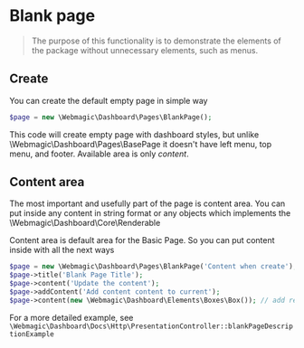 # Blank page

> The purpose of this functionality is to demonstrate the elements of the package without unnecessary elements, such as menus.

## Create
You can create the default empty page in simple way
```php
$page = new \Webmagic\Dashboard\Pages\BlankPage();
```
This code will create empty page with dashboard styles, but unlike \Webmagic\Dashboard\Pages\BasePage it doesn't have left menu, top menu, and footer.
Available area is only *content*.

## Content area
The most important and usefully part of the page is content area. You can put inside any content in string format or any objects which implements the \Webmagic\Dashboard\Core\Renderable

Content area is default area for the Basic Page. So you can put content inside with all the next ways
```php
$page = new \Webmagic\Dashboard\Pages\BlankPage('Content when create');
$page->title('Blank Page Title');
$page->content('Update the content');
$page->addContent('Add content content to current');
$page->content(new \Webmagic\Dashboard\Elements\Boxes\Box()); // add renderable element as content
```

For a more detailed example, see ``\Webmagic\Dashboard\Docs\Http\PresentationController::blankPageDescriptionExample``  